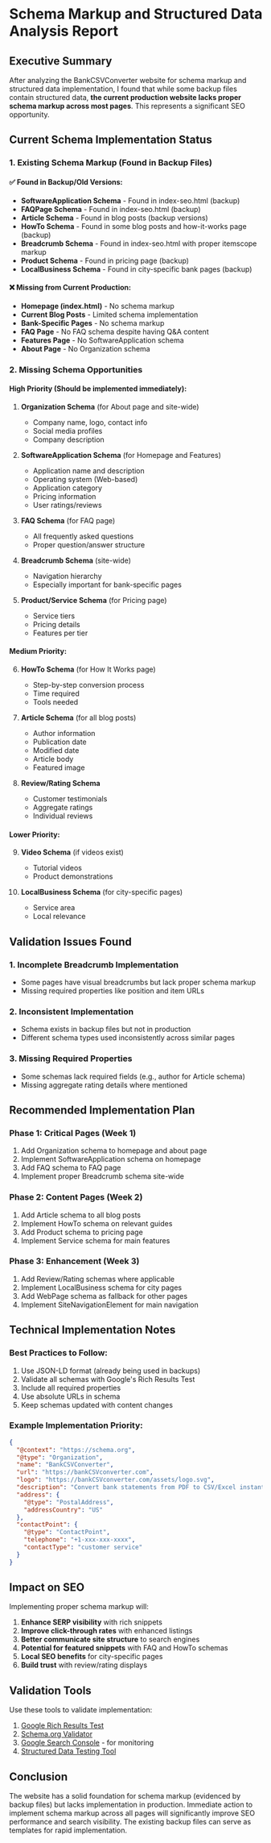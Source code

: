# Schema Markup and Structured Data Analysis Report

## Executive Summary

After analyzing the BankCSVConverter website for schema markup and structured data implementation, I found that while some backup files contain structured data, **the current production website lacks proper schema markup across most pages**. This represents a significant SEO opportunity.

## Current Schema Implementation Status

### 1. **Existing Schema Markup (Found in Backup Files)**

#### ✅ Found in Backup/Old Versions:
- **SoftwareApplication Schema** - Found in index-seo.html (backup)
- **FAQPage Schema** - Found in index-seo.html (backup)
- **Article Schema** - Found in blog posts (backup versions)
- **HowTo Schema** - Found in some blog posts and how-it-works page (backup)
- **Breadcrumb Schema** - Found in index-seo.html with proper itemscope markup
- **Product Schema** - Found in pricing page (backup)
- **LocalBusiness Schema** - Found in city-specific bank pages (backup)

#### ❌ Missing from Current Production:
- **Homepage (index.html)** - No schema markup
- **Current Blog Posts** - Limited schema implementation
- **Bank-Specific Pages** - No schema markup
- **FAQ Page** - No FAQ schema despite having Q&A content
- **Features Page** - No SoftwareApplication schema
- **About Page** - No Organization schema

### 2. **Missing Schema Opportunities**

#### High Priority (Should be implemented immediately):

1. **Organization Schema** (for About page and site-wide)
   - Company name, logo, contact info
   - Social media profiles
   - Company description

2. **SoftwareApplication Schema** (for Homepage and Features)
   - Application name and description
   - Operating system (Web-based)
   - Application category
   - Pricing information
   - User ratings/reviews

3. **FAQ Schema** (for FAQ page)
   - All frequently asked questions
   - Proper question/answer structure

4. **Breadcrumb Schema** (site-wide)
   - Navigation hierarchy
   - Especially important for bank-specific pages

5. **Product/Service Schema** (for Pricing page)
   - Service tiers
   - Pricing details
   - Features per tier

#### Medium Priority:

6. **HowTo Schema** (for How It Works page)
   - Step-by-step conversion process
   - Time required
   - Tools needed

7. **Article Schema** (for all blog posts)
   - Author information
   - Publication date
   - Modified date
   - Article body
   - Featured image

8. **Review/Rating Schema**
   - Customer testimonials
   - Aggregate ratings
   - Individual reviews

#### Lower Priority:

9. **Video Schema** (if videos exist)
   - Tutorial videos
   - Product demonstrations

10. **LocalBusiness Schema** (for city-specific pages)
    - Service area
    - Local relevance

## Validation Issues Found

### 1. **Incomplete Breadcrumb Implementation**
- Some pages have visual breadcrumbs but lack proper schema markup
- Missing required properties like position and item URLs

### 2. **Inconsistent Implementation**
- Schema exists in backup files but not in production
- Different schema types used inconsistently across similar pages

### 3. **Missing Required Properties**
- Some schemas lack required fields (e.g., author for Article schema)
- Missing aggregate rating details where mentioned

## Recommended Implementation Plan

### Phase 1: Critical Pages (Week 1)
1. Add Organization schema to homepage and about page
2. Implement SoftwareApplication schema on homepage
3. Add FAQ schema to FAQ page
4. Implement proper Breadcrumb schema site-wide

### Phase 2: Content Pages (Week 2)
1. Add Article schema to all blog posts
2. Implement HowTo schema on relevant guides
3. Add Product schema to pricing page
4. Implement Service schema for main features

### Phase 3: Enhancement (Week 3)
1. Add Review/Rating schemas where applicable
2. Implement LocalBusiness schema for city pages
3. Add WebPage schema as fallback for other pages
4. Implement SiteNavigationElement for main navigation

## Technical Implementation Notes

### Best Practices to Follow:
1. Use JSON-LD format (already being used in backups)
2. Validate all schemas with Google's Rich Results Test
3. Include all required properties
4. Use absolute URLs in schema
5. Keep schemas updated with content changes

### Example Implementation Priority:

```json
{
  "@context": "https://schema.org",
  "@type": "Organization",
  "name": "BankCSVConverter",
  "url": "https://bankCSVconverter.com",
  "logo": "https://bankCSVconverter.com/assets/logo.svg",
  "description": "Convert bank statements from PDF to CSV/Excel instantly",
  "address": {
    "@type": "PostalAddress",
    "addressCountry": "US"
  },
  "contactPoint": {
    "@type": "ContactPoint",
    "telephone": "+1-xxx-xxx-xxxx",
    "contactType": "customer service"
  }
}
```

## Impact on SEO

Implementing proper schema markup will:
1. **Enhance SERP visibility** with rich snippets
2. **Improve click-through rates** with enhanced listings
3. **Better communicate site structure** to search engines
4. **Potential for featured snippets** with FAQ and HowTo schemas
5. **Local SEO benefits** for city-specific pages
6. **Build trust** with review/rating displays

## Validation Tools

Use these tools to validate implementation:
1. [Google Rich Results Test](https://search.google.com/test/rich-results)
2. [Schema.org Validator](https://validator.schema.org/)
3. [Google Search Console](https://search.google.com/search-console) - for monitoring
4. [Structured Data Testing Tool](https://developers.google.com/search/docs/advanced/structured-data)

## Conclusion

The website has a solid foundation for schema markup (evidenced by backup files) but lacks implementation in production. Immediate action to implement schema markup across all pages will significantly improve SEO performance and search visibility. The existing backup files can serve as templates for rapid implementation.